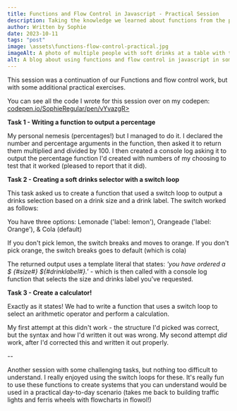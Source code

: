 ```yaml
---
title: Functions and Flow Control in Javascript - Practical Session
description: Taking the knowledge we learned about functions from the previous session and completing more practical tasks
author: Written by Sophie
date: 2023-10-11
tags: "post"
image: \assets\functions-flow-control-practical.jpg
imageAlt: A photo of multiple people with soft drinks at a table with the javascript logo on top in the bottom right corner
alt: A blog about using functions and flow control in javascript in some practical exercises
---
```


This session was a continuation of our Functions and flow control work, but with some additional practical exercises. 

You can see all the code I wrote for this session over on my codepen: <a href="https://codepen.io/SophieRegular/pen/vYvazgR">codepen.io/SophieRegular/pen/vYvazgR></a>


<strong>Task 1 - Writing a function to output a percentage</strong>

My personal nemesis (percentages!) but I managed to do it. I declared the number and percentage arguments in the function, then asked it to return them multiplied and divided by 100. I then created a console log asking it to output the percentage function I'd created with numbers of my choosing to test that it worked (pleased to report that it did).

<strong>Task 2 - Creating a soft drinks selector with a switch loop</strong>

This task asked us to create a function that used a switch loop to output a drinks selection based on a drink size and a drink label. The switch worked as follows:

You have three options: Lemonade ('label: lemon'), Orangeade ('label: Orange'), & Cola (default)

If you don't pick lemon, the switch breaks and moves to orange. If you don't pick orange, the switch breaks goes to default (which is cola)

The returned output uses a template literal that states: <em>'you have ordered a $ {#size#} ${#drinklabel#}.'</em> - which is then called with a console log function that selects the size and drinks label you've requested.

<strong>Task 3 - Create a calculator!</strong>

Exactly as it states! We had to write a function that uses a switch loop to select an arithmetic operator and perform a calculation.

My first attempt at this didn't work - the structure I'd picked was correct, but the syntax and how I'd written it out was wrong. My second attempt <em>did</em> work, after I'd corrected this and written it out properly. 

--

Another session with some challenging tasks, but nothing too difficult to understand. I really enjoyed using the switch loops for these. It's really fun to use these functions to create systems that you can understand would be used in a practical day-to-day scenario (takes me back to building traffic lights and ferris wheels with flowcharts in flowol!)

